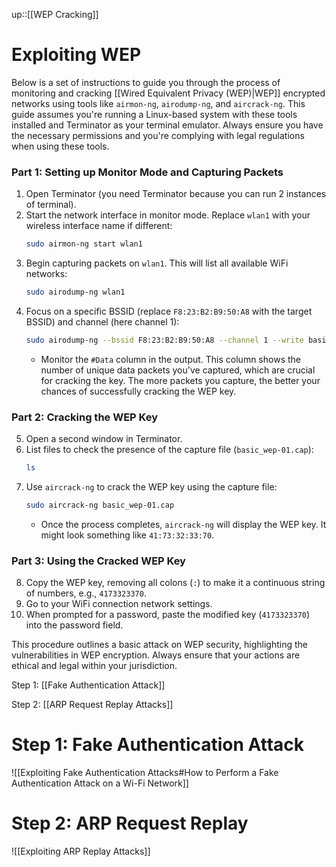 up::[[WEP Cracking]]
# Exploiting WEP

Below is a set of instructions to guide you through the process of monitoring and cracking [[Wired Equivalent Privacy (WEP)|WEP]] encrypted networks using tools like `airmon-ng`, `airodump-ng`, and `aircrack-ng`. This guide assumes you're running a Linux-based system with these tools installed and Terminator as your terminal emulator. Always ensure you have the necessary permissions and you're complying with legal regulations when using these tools.

### Part 1: Setting up Monitor Mode and Capturing Packets
1. Open Terminator (you need Terminator because you can run 2 instances of terminal).
2. Start the network interface in monitor mode. Replace `wlan1` with your wireless interface name if different:
   ```bash
   sudo airmon-ng start wlan1
   ```
3. Begin capturing packets on `wlan1`. This will list all available WiFi networks:
   ```bash
   sudo airodump-ng wlan1
   ```
4. Focus on a specific BSSID (replace `F8:23:B2:B9:50:A8` with the target BSSID) and channel (here channel 1):
   ```bash
   sudo airodump-ng --bssid F8:23:B2:B9:50:A8 --channel 1 --write basic_wep wlan1
   ```
   - Monitor the `#Data` column in the output. This column shows the number of unique data packets you've captured, which are crucial for cracking the key. The more packets you capture, the better your chances of successfully cracking the WEP key.

### Part 2: Cracking the WEP Key
5. Open a second window in Terminator.
6. List files to check the presence of the capture file (`basic_wep-01.cap`):
   ```bash
   ls
   ```
7. Use `aircrack-ng` to crack the WEP key using the capture file:
   ```bash
   sudo aircrack-ng basic_wep-01.cap
   ```
   - Once the process completes, `aircrack-ng` will display the WEP key. It might look something like `41:73:32:33:70`.

### Part 3: Using the Cracked WEP Key
8. Copy the WEP key, removing all colons (`:`) to make it a continuous string of numbers, e.g., `4173323370`.
9. Go to your WiFi connection network settings.
10. When prompted for a password, paste the modified key (`4173323370`) into the password field.

This procedure outlines a basic attack on WEP security, highlighting the vulnerabilities in WEP encryption. Always ensure that your actions are ethical and legal within your jurisdiction.

Step 1: [[Fake Authentication Attack]]

Step 2: [[ARP Request Replay Attacks]]
# Step 1: Fake Authentication Attack

![[Exploiting Fake Authentication Attacks#How to Perform a Fake Authentication Attack on a Wi-Fi Network]]

# Step 2: ARP Request Replay
![[Exploiting ARP Replay Attacks]]